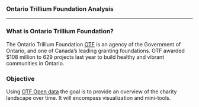 ### Ontario Trillium Foundation Analysis
***

### What is Ontario Trillium Foundation?
The Ontario Trillium Foundation [OTF](https://otf.ca) is an agency of the Government of Ontario, and one of Canada’s leading granting foundations. OTF awarded $108 million to 629 projects last year to build healthy and vibrant communities in Ontario.

### Objective
Using [OTF Open data](https://otf.ca/open) the goal is to provide an overview of the charity landscape over time.  It will encompass visualization and mini-tools.  

